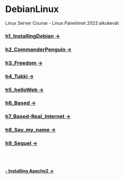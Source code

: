 # DebianLinux
Linux Server Course - Linux Palvelimet 2023 alkukevät


### [h1_InstallingDebian ->](https://github.com/LiljestromNadja/DebianLinux/blob/main/h1_InstallingDebian.md)  
### [h2_CommanderPenguin ->](https://github.com/LiljestromNadja/DebianLinux/blob/main/h2_CommanderPenguin.md)  
### [h3_Freedom ->](https://github.com/LiljestromNadja/DebianLinux/blob/main/h3_Freedom.md)  
### [h4_Tukki ->](https://github.com/LiljestromNadja/DebianLinux/blob/main/h4_Tukki.md)  
### [h5_helloWeb ->](https://github.com/LiljestromNadja/DebianLinux/blob/main/h5_helloWeb.md)  
### [h6_Based ->](https://github.com/LiljestromNadja/DebianLinux/blob/main/h6_Based.md)  
### [h7_Based-Real_Internet ->](https://github.com/LiljestromNadja/DebianLinux/blob/main/h7_Based-Real_Internet.md)  
### [h8_Say_my_name ->](https://github.com/LiljestromNadja/DebianLinux/blob/main/h8_Say_my_name.md)  
### [h9_Sequel ->](https://github.com/LiljestromNadja/DebianLinux/blob/main/h9_Sequel.md)  
<br></br>

#### [- Installing Apache2 ->](https://github.com/LiljestromNadja/DebianLinux/blob/main/InstallingApache2.md)

